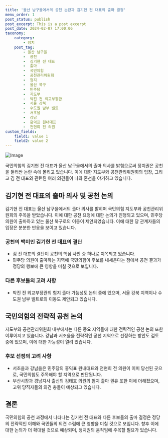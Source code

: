 ```yaml
---
title: '울산 남구을에서의 공천 논란과 김기현 전 대표의 출마 결정'
menu_order: 1
post_status: publish
post_excerpt: This is a post excerpt
post_date: 2024-02-07 17:00:06
taxonomy:
    category:
        - 정치
    post_tag:
        - 울산 남구을
        -  공천
        -  김기현 전 대표
        -  출마
        -  국민의힘
        -  공천관리위원회
        -  험지
        -  울산 북구
        -  민주당
        -  지도부
        -  박진 전 외교부장관
        -  서울 강북
        -  수도권 남부 벨트
        -  서초을
        -  강남
        -  홍익표 원내대표
        -  전현희 전 의원
custom_fields:
    field1: value 1
    field2: value 2
---
```


![Image](https://imgnews.pstatic.net/image/448/2024/02/07/2024020790045_0_20240207103607053.jpg?type=w647)


국민의힘의 김기현 전 대표가 울산 남구을에서의 출마 의사를 밝힘으로써 정치권은 공천을 둘러싼 논란 속에 몰리고 있습니다. 이에 대한 지도부와 공천관리위원회의 입장, 그리고 김 전 대표와 관련된 여러 의견들이 나와 혼선을 야기하고 있습니다.

## 김기현 전 대표의 출마 의사 및 공천 논의
김기현 전 대표는 울산 남구을에서의 출마 의사를 밝히며 국민의힘 지도부와 공천관리위원회의 주목을 받았습니다. 이에 대한 공천 요청에 대한 논의가 진행되고 있으며, 민주당 의원이 출마하고 있는 울산 북구로의 이동이 제안되었습니다. 이에 대한 당 관계자들의 입장은 분분한 반응을 보이고 있습니다.

### 공천의 백미인 김기현 전 대표의 결단
- 김 전 대표의 결단이 공천의 핵심 사안 중 하나로 지목되고 있습니다.
- 민주당 의원이 출마하는 지역에 국민의힘이 후보를 내세운다는 점에서 공천 결과가 정당의 행보에 큰 영향을 미칠 것으로 보입니다.

### 다른 후보들의 고려 사항
- 박진 전 외교부장관의 험지 출마 가능성도 논의 중에 있으며, 서울 강북 지역이나 수도권 남부 벨트로의 이동도 제안되고 있습니다.

## 국민의힘의 전략적 공천 논의
지도부와 공천관리위원회 내부에서는 다른 중요 지역들에 대한 전략적인 공천 논의 또한 이루어지고 있습니다. 강남과 서초을을 전략적인 공천 지역으로 선정하는 방안도 검토 중에 있으며, 이에 대한 가능성이 열려 있습니다.

### 후보 선정의 고려 사항
- 서초을과 강남을은 민주당의 홍익표 원내대표와 전현희 전 의원이 이미 당선된 곳으로, 국민의힘도 주목해야 할 지역으로 판단됩니다.
- 부산시장과 경남지사 출신의 김태호 의원의 험지 출마 권유 또한 이에 더해졌으며, 고위 당직자들의 의견 충돌이 예상되고 있습니다.

## 결론
국민의힘의 공천 과정에서 나타나는 김기현 전 대표와 다른 후보들의 출마 결정은 정당의 전략적인 이해와 국민들의 의견 수렴에 큰 영향을 미칠 것으로 보입니다. 향후 이에 대한 논의가 더 확대될 것으로 예상되며, 정치권의 움직임에 주목할 필요가 있습니다.
